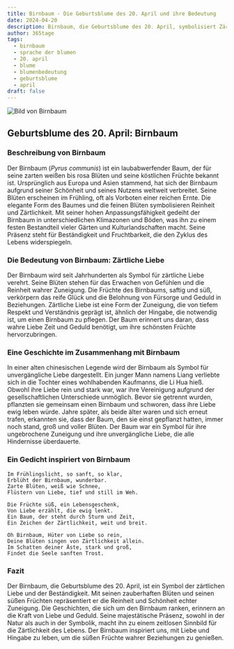 ```yaml
---
title: Birnbaum - Die Geburtsblume des 20. April und ihre Bedeutung
date: 2024-04-20
description: Birnbaum, die Geburtsblume des 20. April, symbolisiert Zärtliche Liebe. Erfahre mehr über ihre Geschichte, Bedeutung und Symbolik in der Sprache der Blumen.
author: 365tage
tags:
  - birnbaum
  - sprache der blumen
  - 20. april
  - blume
  - blumenbedeutung
  - geburtsblume
  - april
draft: false
---
```


![Bild von Birnbaum](https://cdn.pixabay.com/photo/2016/06/02/13/38/pear-flower-1431142_1280.jpg#center)


## Geburtsblume des 20. April: Birnbaum

### Beschreibung von Birnbaum

Der Birnbaum (_Pyrus communis_) ist ein laubabwerfender Baum, der für seine zarten weißen bis rosa Blüten und seine köstlichen Früchte bekannt ist. Ursprünglich aus Europa und Asien stammend, hat sich der Birnbaum aufgrund seiner Schönheit und seines Nutzens weltweit verbreitet. Seine Blüten erscheinen im Frühling, oft als Vorboten einer reichen Ernte. Die elegante Form des Baumes und die feinen Blüten symbolisieren Reinheit und Zärtlichkeit. Mit seiner hohen Anpassungsfähigkeit gedeiht der Birnbaum in unterschiedlichen Klimazonen und Böden, was ihn zu einem festen Bestandteil vieler Gärten und Kulturlandschaften macht. Seine Präsenz steht für Beständigkeit und Fruchtbarkeit, die den Zyklus des Lebens widerspiegeln.

### Die Bedeutung von Birnbaum: Zärtliche Liebe

Der Birnbaum wird seit Jahrhunderten als Symbol für zärtliche Liebe verehrt. Seine Blüten stehen für das Erwachen von Gefühlen und die Reinheit wahrer Zuneigung. Die Früchte des Birnbaums, saftig und süß, verkörpern das reife Glück und die Belohnung von Fürsorge und Geduld in Beziehungen. Zärtliche Liebe ist eine Form der Zuneigung, die von tiefem Respekt und Verständnis geprägt ist, ähnlich der Hingabe, die notwendig ist, um einen Birnbaum zu pflegen. Der Baum erinnert uns daran, dass wahre Liebe Zeit und Geduld benötigt, um ihre schönsten Früchte hervorzubringen.

### Eine Geschichte im Zusammenhang mit Birnbaum

In einer alten chinesischen Legende wird der Birnbaum als Symbol für unvergängliche Liebe dargestellt. Ein junger Mann namens Liang verliebte sich in die Tochter eines wohlhabenden Kaufmanns, die Li Hua hieß. Obwohl ihre Liebe rein und stark war, war ihre Vereinigung aufgrund der gesellschaftlichen Unterschiede unmöglich. Bevor sie getrennt wurden, pflanzten sie gemeinsam einen Birnbaum und schworen, dass ihre Liebe ewig leben würde. Jahre später, als beide älter waren und sich erneut trafen, erkannten sie, dass der Baum, den sie einst gepflanzt hatten, immer noch stand, groß und voller Blüten. Der Baum war ein Symbol für ihre ungebrochene Zuneigung und ihre unvergängliche Liebe, die alle Hindernisse überdauerte.

### Ein Gedicht inspiriert von Birnbaum

```
Im Frühlingslicht, so sanft, so klar,  
Erblüht der Birnbaum, wunderbar.  
Zarte Blüten, weiß wie Schnee,  
Flüstern von Liebe, tief und still im Weh.  

Die Früchte süß, ein Lebensgeschenk,  
Von Liebe erzählt, die ewig lenkt.  
Ein Baum, der steht durch Sturm und Zeit,  
Ein Zeichen der Zärtlichkeit, weit und breit.  

Oh Birnbaum, Hüter von Liebe so rein,  
Deine Blüten singen von Zärtlichkeit allein.  
Im Schatten deiner Äste, stark und groß,  
Findet die Seele sanften Trost.  
```

### Fazit

Der Birnbaum, die Geburtsblume des 20. April, ist ein Symbol der zärtlichen Liebe und der Beständigkeit. Mit seinen zauberhaften Blüten und seinen süßen Früchten repräsentiert er die Reinheit und Schönheit echter Zuneigung. Die Geschichten, die sich um den Birnbaum ranken, erinnern an die Kraft von Liebe und Geduld. Seine majestätische Präsenz, sowohl in der Natur als auch in der Symbolik, macht ihn zu einem zeitlosen Sinnbild für die Zärtlichkeit des Lebens. Der Birnbaum inspiriert uns, mit Liebe und Hingabe zu leben, um die süßen Früchte wahrer Beziehungen zu genießen.